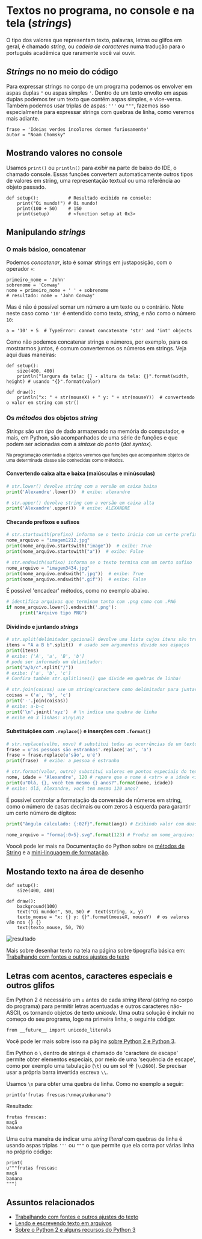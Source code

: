 # Textos no programa, no console e na tela (*strings*)

O tipo dos valores que representam texto, palavras, letras ou glifos em geral, é chamado *string*, ou *cadeia de caracteres* numa tradução para o português acadêmica que raramente você vai ouvir.

## *Strings* no no meio do código

Para expressar strings no corpo de um programa podemos os envolver em aspas duplas `"`  ou aspas simples `'`. Dentro de um texto envolto em aspas duplas podemos ter um texto que contém aspas simples, e vice-versa. Também podemos usar triplas de aspas: `'''` ou `"""`, fazemos isso especialmente para expressar strings com quebras de linha, como veremos mais adiante. 

```pyde
frase = 'Ideias verdes incolores dormem furiosamente'
autor = "Noam Chomsky"
```

## Mostrando valores no console

Usamos `print()` ou `println()` para *exibir* na parte de baixo do IDE, o chamado console. Essas funções convertem automaticamente outros tipos de valores em string, uma representação textual ou uma referência ao objeto passado.

```pyde
def setup():           # Resultado exibido no console:
    print("Oi mundo!") # Oi mundo!
    print(100 + 50)    # 150
    print(setup)       # <function setup at 0x3>
```

## Manipulando *strings*

### O mais básico, concatenar

Podemos *concatenar*, isto é somar strings em justaposição, com o operador `+`:

```pyde
primeiro_nome = 'John'
sobrenome = 'Conway'
nome = primeiro_nome + ' ' + sobrenome
# resultado: nome = 'John Conway'
```

Mas é não é possível somar um número a um texto ou o contrário. Note neste caso como `'10'` é entendido como texto, *string*, e não como o número `10`:

```pyde
a = '10' + 5  # TypeError: cannot concatenate 'str' and 'int' objects
```

Como não podemos concatenar strings e números, por exemplo, para os mostrarmos juntos, é comum convertermos os números em strings. Veja aqui duas maneiras: 

```pyde
def setup():
    size(400, 400)
    println("largura da tela: {} - altura da tela: {}".format(width, height) # usando "{}".format(valor)

def draw():
    println("x: " + str(mouseX) + " y: " + str(mouseY))  # convertendo o valor em string com str()
```

### Os *métodos* dos objetos *string*

*Strings* são um *tipo* de dado armazenado na memória do computador, e mais, em Python, são acompanhados de uma série de funções e que podem ser acionadas com a *sintaxe do ponto* (*dot syntax*).

<sub>Na programação orientada a objetos veremos que funções que acompanham objetos de uma determinada classe são conhecidas como métodos.</sub>

#### Convertendo caixa alta e baixa (maiúsculas e minúsculas)
```python
# str.lower() devolve string com a versão em caixa baixa
print('Alexandre'.lower())  # exibe: alexandre

# str.upper() devolve string com a versão em caixa alta
print('Alexandre'.upper())  # exibe: ALEXANDRE
```
#### Checando prefixos e sufixos
```python
# str.startswith(prefixo) informa se o texto inicia com um certo prefixo
nome_arquivo = "imagem1212.jpg"
print(nome_arquivo.startswith("image"))  # exibe: True
print(nome_arquivo.startswith("a"))  # exibe: False

# str.endswith(sufixo) informa se o texto termina com um certo sufixo
nome_arquivo = "imagem3434.jpg"
print(nome_arquivo.endswith(".jpg"))  # exibe: True
print(nome_arquivo.endswith(".gif"))  # exibe: False
```
É possível 'encadear' métodos, como no exemplo abaixo. 
```python
# identifica arquivos que terminam tanto com .png como com .PNG
if nome_arquivo.lower().endswith('.png'):
     print("Arquivo tipo PNG")
``` 

#### Dividindo e juntando *strings*
```python
# str.split(delimitador_opcional) devolve uma lista cujos itens são trechos do texto "divididos"
itens = "A a B b".split()  # usado sem argumentos divide nos espaços
print(itens)
# exibe: ['A', 'a', 'B', 'b']
# pode ser informado um delimitador:
print("a/b/c".split("/"))
# exibe: ['a', 'b', 'c']
# Confira também str.splitlines() que divide em quebras de linha!

# str.join(coisas) use um string/caractere como delimitador para juntar uma coleção de textos!
coisas = ('a', 'b', 'c')
print('-'.join(coisas))
# exibe: a-b-c
print('\n'.joint('xyz')  # \n indica uma quebra de linha
# exibe em 3 linhas: x\ny\n\z
```
#### Substituições com `.replace()` e inserções com `.format()`
```python
# str.replace(velho, novo) # substitui todas as ocorrências de um texto dentro de outro, se houver
frase = u'as pessoas são estranhas'.replace('as', 'a')
frase = frase.replace(u'são', u'é')
print(frase)  # exibe: a pessoa é estranha

# str.format(valor, outro) substitui valores em pontos especiais do texto
nome, idade = 'Alexandre', 120 # repare que o nome é <str> e a idade <int>
print(u"Olá, {}, você tem mesmo {} anos?".format(nome, idade)) 
# exibe: Olá, Alexandre, você tem mesmo 120 anos?
```
É possível controlar a formatação da conversão de números em string, como o número de casas decimais ou com zeros à esquerda para garantir um certo número de dígitos:

```python
print("ângulo calculado: {:02f}".format(ang)) # Exibindo valor com duas casas decimais

nome_arquivo = "forma{:0>5}.svg".format(123) # Produz um nome_arquivo: "forma00123.svg"
```
Voocê pode ler mais na Documentação do Python sobre os [métodos de String](https://docs.python.org/pt-br/2.7/library/stdtypes.html#string-methods) e a [mini-linguagem de formatação](https://docs.python.org/pt-br/3.6/library/string.html#formatstrings).

## Mostando texto na área de desenho

```pyde
def setup():
    size(400, 400)

def draw():
    background(100)
    text("Oi mundo!", 50, 50) #  text(string, x, y) 
    texto_mouse = "x: {} y: {}".format(mouseX, mouseY)  # os valores vão nos {} {}
    text(texto_mouse, 50, 70)
```
![resultado](https://raw.githubusercontent.com/villares/material-aulas/master/Processing-Python/assets/text-na-tela.png)

Mais sobre desenhar texto na tela na página sobre tipografia básica em: [Trabalhando com fontes e outros ajustes do texto](https://github.com/villares/material-aulas/blob/master/Processing-Python/tipografia.md)

## Letras com acentos, caracteres especiais e outros glifos

Em Python 2  é necessário um `u` antes de cada *string literal* (*string* no corpo do programa) para permitir letras acentuadas e outros caracteres não-ASCII, os tornando objetos de texto *unicode*. Uma outra solução é incluir no começo do seu programa, logo na primeira linha, o seguinte código:

```pyde
from __future__ import unicode_literals
```

Você pode ler mais sobre isso na página [sobre Python 2 e Python 3](futuro.md).

Em Python o `\` dentro de strings é chamado de 'caractere de escape' permite obter elementos especiais, por meio de uma 'sequência de escape', como por exemplo uma tabulação (`\t`) ou um sol ☀ (`\u2600`). Se precisar usar a própria barra invertida escreva `\\`.

Usamos `\n` para obter uma quebra de linha. Como no exemplo a seguir:

```pyde
print(u'frutas frescas:\nmaça\nbanana')
```
Resultado:
```
frutas frescas:
maçã
banana
```

Uma outra maneira de indicar uma *string literal* com quebras de linha é usando aspas triplas `'''` ou `"""` o que permite que ela corra por várias linha no próprio código:
```pyde
print(
u"""frutas frescas:
maçã
banana
""")
```

## Assuntos relacionados

- [Trabalhando com fontes e outros ajustes do texto](tipografia.md)
- [Lendo e escrevendo texto em arquivos](file_IO.md)
- [Sobre o Python 2 e alguns recursos do Python 3](futuro.md)
